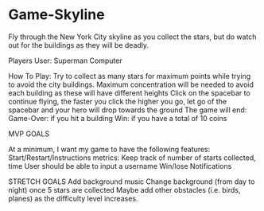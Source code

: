 # Game-Skyline
Fly through the New York City skyline as you collect the stars, but do watch out for the buildings as they will be deadly. 

Players 
User: Superman 
Computer 

How To Play:
    Try to collect as many stars for maximum points while trying to avoid the city buildings. 
    Maximum concentration will be needed to avoid each building as these will have different heights 
    Click on the spacebar to continue flying, the faster you click the higher you go, let go of the spacebar and your hero will drop towards the ground
    The game will end:
      Game-Over:  if you hit a building 
      Win: if you have a total of 10 coins 

MVP GOALS

At a minimum, I want my game to have the following features: 
    Start/Restart/Instructions
    metrics: Keep track of number of starts collected, time
    User should be able to input a username
    Win/lose Notifications


STRETCH GOALS
    Add background music 
    Change background (from day to night) once 5 stars are collected 
    Maybe add other obstacles (i.e. birds, planes) as the difficulty level increases.
